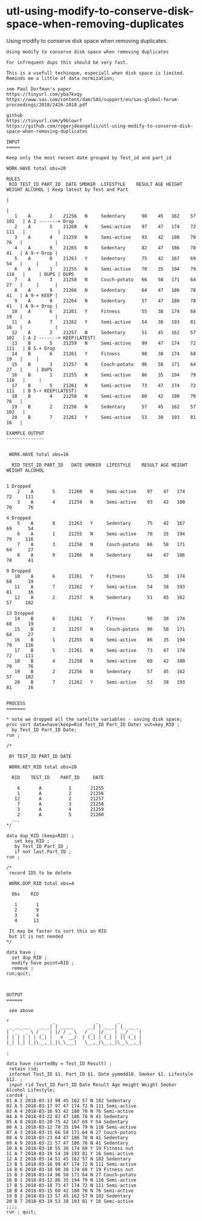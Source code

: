 # utl-using-modify-to-conserve-disk-space-when-removing-duplicates
Using modify to conserve disk space when removing duplicates.  

    Using modify to conserve disk space when removing duplicates

    For infrequent dups this should be very fast.

    This is a usefull techinque, especiall when disk space is limited.
    Reminds me a little of data normization;

    see Paul Dorfman's paper
    https://tinyurl.com/yba7kxqy
    https://www.sas.com/content/dam/SAS/support/en/sas-global-forum-proceedings/2018/2426-2018.pdf

    github
    https://tinyurl.com/y9blowrf
    https://github.com/rogerjdeangelis/utl-using-modify-to-conserve-disk-space-when-removing-duplicates

    INPUT
    =====

    Keep only the most recent date grouped by Test_id and part_id

    WORK.HAVE total obs=20
                                                                                       RULES
     RID TEST_ID PART_ID  DATE SMOKER  LIFESTYLE    RESULT AGE HEIGHT WEIGHT ALCOHOL | Keep latest by Test and Part
                                                                                     |
                                                                                     |
       1    A       2    21256   N     Sedentary      98    45   162    57     102   | A 2 -------+ Drop
       2    A       5    21260   N     Semi-active    97    47   174    72     111   |            |
       3    A       4    21259   N     Semi-active    93    42   180    70      76   |            |
       4    A       9    21265   N     Sedentary      82    47   186    78      41   | A 9-+ Drop |
       5    A       8    21263   Y     Sedentary      75    42   167    69      54   |     |      |
       6    A       1    21255   N     Semi-active    70    35   194    79     116   |     | DUPS | DUPS
       7    A       3    21258   N     Couch-potato   66    58   171    64      27   |     |      |
       8    A       9    21266   N     Sedentary      64    47   186    78      41   | A 9-+ KEEP |
       9    A       9    21264   N     Sedentary      57    47   186    78      41   | A 9-+ Drop |
      10    A       6    21261   Y     Fitness        55    38   174    68      19   |            |
      11    A       7    21262   Y     Semi-active    54    38   193    81      16   |            |
      12    A       2    21257   N     Sedentary      51    45   162    57     102   | A 2 -------+ KEEP(LATEST)
      13    B       5    21259   N     Semi-active    99    47   174    72     111   | B 5-+ Drop
      14    B       6    21261   Y     Fitness        98    38   174    68      19   |     |
      15    B       3    21257   N     Couch-potato   96    58   171    64      27   |     | DUPS
      16    B       1    21255   N     Semi-active    86    35   194    79     116   |     |
      17    B       5    21261   N     Semi-active    73    47   174    72     111   | B 5-+ KEEP(LATEST)
      18    B       4    21258   N     Semi-active    60    42   180    70      76   |
      19    B       2    21256   N     Sedentary      57    45   162    57     102   |
      20    B       7    21262   Y     Semi-active    53    38   193    81      16   |

    EXAMPLE OUTPUT
    --------------


     WORK.HAVE total obs=16

      RID TEST_ID PART_ID   DATE SMOKER  LIFESTYLE    RESULT AGE HEIGHT WEIGHT ALCOHOL

                                                                                       1 Dropped
        2    A       5     21260   N     Semi-active    97    47   174    72     111
        3    A       4     21259   N     Semi-active    93    42   180    70      76
                                                                                       4 Dropped
        5    A       8     21263   Y     Sedentary      75    42   167    69      54
        6    A       1     21255   N     Semi-active    70    35   194    79     116
        7    A       3     21258   N     Couch-potato   66    58   171    64      27
        8    A       9     21266   N     Sedentary      64    47   186    78      41
                                                                                       9 Dropped
       10    A       6     21261   Y     Fitness        55    38   174    68      19
       11    A       7     21262   Y     Semi-active    54    38   193    81      16
       12    A       2     21257   N     Sedentary      51    45   162    57     102
                                                                                      13 Dropped
       14    B       6     21261   Y     Fitness        98    38   174    68      19
       15    B       3     21257   N     Couch-potato   96    58   171    64      27
       16    B       1     21255   N     Semi-active    86    35   194    79     116
       17    B       5     21261   N     Semi-active    73    47   174    72     111
       18    B       4     21258   N     Semi-active    60    42   180    70      76
       19    B       2     21256   N     Sedentary      57    45   162    57     102
       20    B       7     21262   Y     Semi-active    53    38   193    81      16


    PROCESS
    =======

    * note we dropped all the satelite variables - saving disk space;
    proc sort data=have(keep=Rid Test_ID Part_ID Date) out=key_RID ;
      by Test_ID Part_ID Date;
    run ;

    /*

     BY TEST_ID PART_ID DATE

     WORK.KEY_RID total obs=20

      RID    TEST_ID    PART_ID     DATE

        6       A          1       21255
        1       A          2       21256
       12       A          2       21257
        7       A          3       21258
        3       A          4       21259
        2       A          5       21260
      ...
    */

    data dup_RID (keep=RID) ;
       set key_RID ;
       by Test_ID Part_ID ;
       if not last.Part_ID ;
    run ;

    /*
     record IDS to be delete

     WORK.DUP_RID total obs=4

      Obs    RID

       1       1
       2       9
       3       4
       4      13

     It may be faster to sort this on RID
     but it is not needed
    */

    data have ;
      set dup_RID ;
      modify have point=RID ;
      remove ;
    run;quit;



    OUTPUT
    ======

     see above

    *                _               _       _
     _ __ ___   __ _| | _____     __| | __ _| |_ __ _
    | '_ ` _ \ / _` | |/ / _ \   / _` |/ _` | __/ _` |
    | | | | | | (_| |   <  __/  | (_| | (_| | || (_| |
    |_| |_| |_|\__,_|_|\_\___|   \__,_|\__,_|\__\__,_|

    ;

    data have (sortedBy = Test_ID Result) ;
     retain rid;
     informat Test_ID $1. Part_ID $1. Date yymmdd10. Smoker $1. Lifestyle $12. ;
     input rid Test_ID Part_ID Date Result Age Height Weight Smoker Alcohol Lifestyle;
    cards4 ;
    01 A 2 2018-03-13 98 45 162 57 N 102 Sedentary
    02 A 5 2018-03-17 97 47 174 72 N 111 Semi-active
    03 A 4 2018-03-16 93 42 180 70 N 76 Semi-active
    04 A 9 2018-03-22 82 47 186 78 N 41 Sedentary
    05 A 8 2018-03-20 75 42 167 69 Y 54 Sedentary
    06 A 1 2018-03-12 70 35 194 79 N 116 Semi-active
    07 A 3 2018-03-15 66 58 171 64 N 27 Couch-potato
    08 A 9 2018-03-23 64 47 186 78 N 41 Sedentary
    09 A 9 2018-03-21 57 47 186 78 N 41 Sedentary
    10 A 6 2018-03-18 55 38 174 68 Y 19 Fitness nut
    11 A 7 2018-03-19 54 38 193 81 Y 16 Semi-active
    12 A 2 2018-03-14 51 45 162 57 N 102 Sedentary
    13 B 5 2018-03-16 99 47 174 72 N 111 Semi-active
    14 B 6 2018-03-18 98 38 174 68 Y 19 Fitness nut
    15 B 3 2018-03-14 96 58 171 64 N 27 Couch-potato
    16 B 1 2018-03-12 86 35 194 79 N 116 Semi-active
    17 B 5 2018-03-18 73 47 174 72 N 111 Semi-active
    18 B 4 2018-03-15 60 42 180 70 N 76 Semi-active
    19 B 2 2018-03-13 57 45 162 57 N 102 Sedentary
    20 B 7 2018-03-19 53 38 193 81 Y 16 Semi-active
    ;;;;
    run ; quit;


